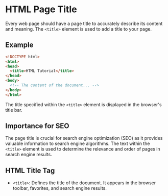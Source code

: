 
# HTML Page Title

Every web page should have a page title to accurately describe its content and meaning. The `<title>` element is used to add a title to your page.

## Example

```html
<!DOCTYPE html>
<html>
<head>
  <title>HTML Tutorial</title>
</head>
<body>
  <!-- The content of the document... -->
</body>
</html>
```

The title specified within the `<title>` element is displayed in the browser's title bar.

## Importance for SEO

The page title is crucial for search engine optimization (SEO) as it provides valuable information to search engine algorithms. The text within the `<title>` element is used to determine the relevance and order of pages in search engine results.

## HTML Title Tag

- `<title>`: Defines the title of the document. It appears in the browser toolbar, favorites, and search engine results.

